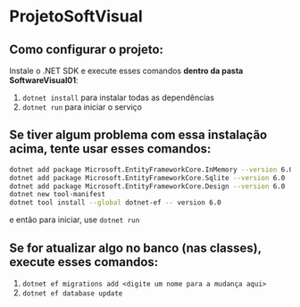 # ProjetoSoftVisual

## Como configurar o projeto:

Instale o .NET SDK e execute esses comandos **dentro da pasta SoftwareVisual01**:

1. `dotnet install` para instalar todas as dependências
2. `dotnet run` para iniciar o serviço

## Se tiver algum problema com essa instalação acima, tente usar esses comandos:
```bash
dotnet add package Microsoft.EntityFrameworkCore.InMemory --version 6.0
dotnet add package Microsoft.EntityFrameworkCore.Sqlite --version 6.0
dotnet add package Microsoft.EntityFrameworkCore.Design --version 6.0
dotnet new tool-manifest
dotnet tool install --global dotnet-ef -- version 6.0
```

e então para iniciar, use `dotnet run`

## Se for atualizar algo no banco (nas classes), execute esses comandos: 

1. `dotnet ef migrations add <digite um nome para a mudança aqui>`
2. `dotnet ef database update`